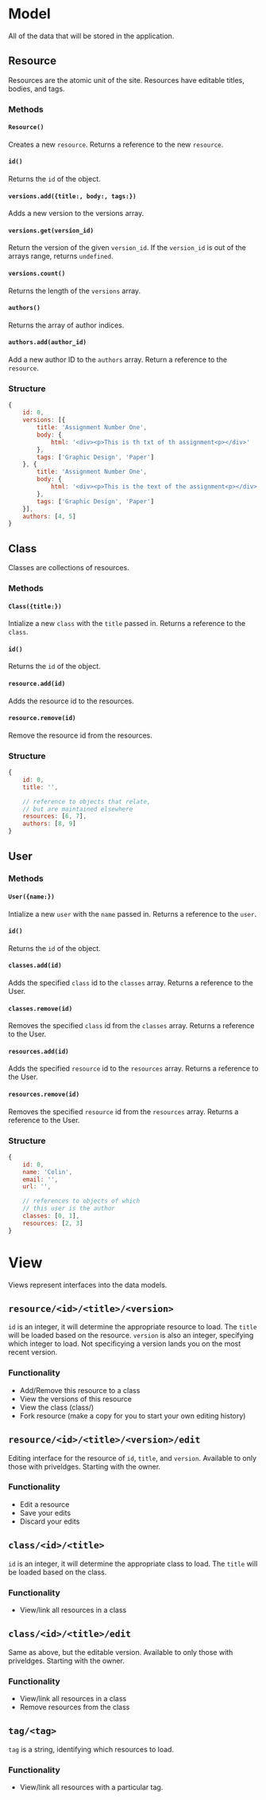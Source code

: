 # Model

All of the data that will be stored in the application.

## Resource

Resources are the atomic unit of the site. Resources have editable titles, bodies, and tags.

### Methods

#### `Resource()`

Creates a new `resource`.
Returns a reference to the new `resource`.

#### `id()`

Returns the `id` of the object.

#### `versions.add({title:, body:, tags:})`

Adds a new version to the versions array.

#### `versions.get(version_id)`

Return the version of the given `version_id`. If the `version_id` is out of the arrays range, returns `undefined`.

#### `versions.count()`

Returns the length of the `versions` array.

#### `authors()`

Returns the array of author indices.

#### `authors.add(author_id)`

Add a new author ID to the `authors` array.
Return a reference to the `resource`.


### Structure

```Javascript
{
    id: 0,
    versions: [{
        title: 'Assignment Number One',
        body: {
            html: '<div><p>This is th txt of th assignment<p></div>'
        },
        tags: ['Graphic Design', 'Paper']
    }, {
        title: 'Assignment Number One',
        body: {
            html: '<div><p>This is the text of the assignment<p></div>'
        },
        tags: ['Graphic Design', 'Paper']
    }],
    authors: [4, 5]
}
```

## Class

Classes are collections of resources.

### Methods

#### `Class({title:})`

Intialize a new `class` with the `title` passed in.
Returns a reference to the `class`.

#### `id()`

Returns the `id` of the object.

#### `resource.add(id)`

Adds the resource id to the resources.

#### `resource.remove(id)`

Remove the resource id from the resources.

### Structure

```Javascript
{
    id: 0,
    title: '',

    // reference to objects that relate,
    // but are maintained elsewhere
    resources: [6, 7],
    authors: [8, 9]
}
```

## User

### Methods

#### `User({name:})`

Intialize a new `user` with the `name` passed in.
Returns a reference to the `user`.

#### `id()`

Returns the `id` of the object.

#### `classes.add(id)`

Adds the specified `class` id to the `classes` array.
Returns a reference to the User.

#### `classes.remove(id)`

Removes the specified `class` id from the `classes` array.
Returns a reference to the User.

#### `resources.add(id)`

Adds the specified `resource` id to the `resources` array.
Returns a reference to the User.

#### `resources.remove(id)`

Removes the specified `resource` id from the `resources` array.
Returns a reference to the User.

### Structure

```Javascript
{
    id: 0,
    name: 'Colin',
    email: '',
    url: '',

    // references to objects of which
    // this user is the author
    classes: [0, 1],
    resources: [2, 3]
}
```


# View

Views represent interfaces into the data models.

## `resource/<id>/<title>/<version>`

`id` is an integer, it will determine the appropriate resource to load. The `title` will be loaded based on the resource. `version` is also an integer, specifying which integer to load. Not specificying a version lands you on the most recent version.

### Functionality

- Add/Remove this resource to a class
- View the versions of this resource
- View the class (class/)
- Fork resource (make a copy for you to start your own editing history)

## `resource/<id>/<title>/<version>/edit`

Editing interface for the resource of `id`, `title`, and `version`. Available to only those with priveldges. Starting with the owner.

### Functionality

- Edit a resource
- Save your edits
- Discard your edits


## `class/<id>/<title>`

`id` is an integer, it will determine the appropriate class to load. The `title` will be loaded based on the class.

### Functionality

- View/link all resources in a class

## `class/<id>/<title>/edit`

Same as above, but the editable version. Available to only those with priveldges. Starting with the owner.

### Functionality

- View/link all resources in a class
- Remove resources from the class


## `tag/<tag>`

`tag` is a string, identifying which resources to load.

### Functionality

- View/link all resources with a particular tag.